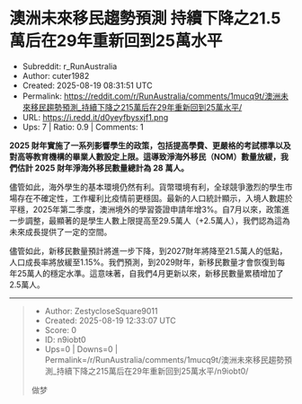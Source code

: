 # 澳洲未來移民趨勢預測 持續下降之21.5萬后在29年重新回到25萬水平

- Subreddit: r_RunAustralia
- Author: cuter1982
- Created: 2025-08-19 08:31:51 UTC
- Permalink: https://reddit.com/r/RunAustralia/comments/1mucq9t/澳洲未來移民趨勢預測_持續下降之215萬后在29年重新回到25萬水平/
- URL: https://i.redd.it/d0yeyfbysxjf1.png
- Ups: 7 | Ratio: 0.9 | Comments: 1


**2025
財年實施了一系列影響學生的政策，包括提高學費、更嚴格的考試標準以及對高等教育機構的畢業人數設定上限。這導致淨海外移民（NOM）數量放緩，我們估計
2025 財年淨海外移民數量總計為 28 萬人。**

儘管如此，海外學生的基本環境仍然有利。貨幣環境有利，全球競爭激烈的學生市場存在不確定性，工作權利比疫情前更穩固。最新的人口統計顯示，入境人數趨於平穩，2025年第二季度，澳洲境外的學習簽證申請年增3%。自7月以來，政策進一步調整，最顯著的是學生人數上限提高至29.5萬人（+2.5萬人），我們認為這為未來成長提供了一定的空間。

儘管如此，新移民數量預計將進一步下降，到2027財年將降至21.5萬人的低點，人口成長率將放緩至1.15%。我們預測，到2029財年，新移民數量才會恢復到每年25萬人的穩定水準。這意味著，自我們4月更新以來，新移民數量累積增加了2.5萬人。


---

> - Author: ZestycloseSquare9011
> - Created: 2025-08-19 12:33:07 UTC
> - Score: 0
> - ID: n9iobt0
> - Ups=0 | Downs=0 | Permalink=/r/RunAustralia/comments/1mucq9t/澳洲未來移民趨勢預測_持續下降之215萬后在29年重新回到25萬水平/n9iobt0/
>
> 做梦
